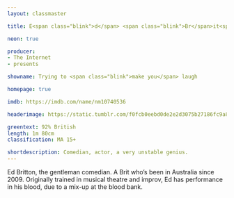 ```yaml
---
layout: classmaster

title: E<span class="blink">d</span> <span class="blink">Br</span>it<span class="blink">t</span>on

neon: true

producer:
- The Internet
- presents

showname: Trying to <span class="blink">make you</span> laugh

homepage: true

imdb: https://imdb.com/name/nm10740536

headerimage: https://static.tumblr.com/f0fcb0eebd0de2e2d3075b27186fc9a8/azp7omv/NjBptftbm/tumblr_static_tumblr_static_19uw8xhcthq80ssg00osww0ss_focused_v3.jpg

greentext: 92% British
length: 1m 80cm
classification: MA 15+

shortdescription: Comedian, actor, a very unstable genius.
---
```


Ed Britton, the gentleman <span itemprop="jobTitle">comedian</span>. A Brit who’s been in Australia since 2009. Originally trained in musical theatre and improv, Ed has performance in his blood, due to a mix-up at the blood bank.